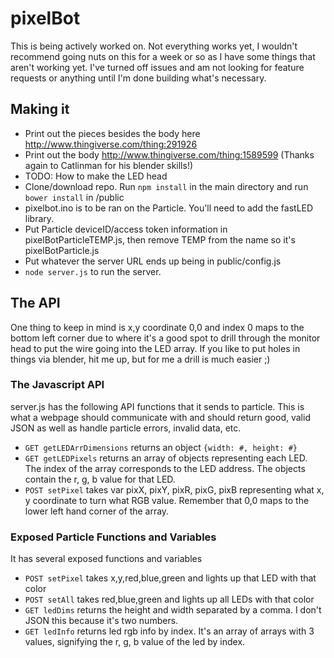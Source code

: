 # pixelBot
This is being actively worked on. Not everything works yet, I wouldn't recommend going nuts on this for a week or so as I have some things that aren't working yet. I've turned off issues and am not looking for feature requests or anything until I'm done building what's necessary.

## Making it
- Print out the pieces besides the body here http://www.thingiverse.com/thing:291926
- Print out the body http://www.thingiverse.com/thing:1589599 (Thanks again to Catlinman for his blender skills!)
- TODO: How to make the LED head
- Clone/download repo. Run `npm install` in the main directory and run `bower install` in /public
- pixelbot.ino is to be ran on the Particle. You'll need to add the fastLED library.
- Put Particle deviceID/access token information in pixelBotParticleTEMP.js, then remove TEMP from the name so it's pixelBotParticle.js
- Put whatever the server URL ends up being in public/config.js
- `node server.js` to run the server.

## The API
One thing to keep in mind is x,y coordinate 0,0 and index 0 maps to the bottom left corner due to where it's a good spot to drill through the monitor head to put the wire going into the LED array. If you like to put holes in things via blender, hit me up, but for me a drill is much easier ;) 

### The Javascript API
server.js has the following API functions that it sends to particle. This is what a webpage should communicate with and should return good, valid JSON as well as handle particle errors, invalid data, etc.  
- `GET getLEDArrDimensions` returns an object `{width: #, height: #}`
- `GET getLEDPixels` returns an array of objects representing each LED. The index of the array corresponds to the LED address. The objects contain the r, g, b value for that LED.
- `POST setPixel` takes var pixX, pixY, pixR, pixG, pixB representing what x, y coordinate to turn what RGB value. Remember that 0,0 maps to the lower left hand corner of the array.

### Exposed Particle Functions and Variables
It has several exposed functions and variables
- `POST setPixel` takes x,y,red,blue,green and lights up that LED with that color
- `POST setAll` takes red,blue,green and lights up all LEDs with that color
- `GET ledDims` returns the height and width separated by a comma. I don't JSON this because it's two numbers.
- `GET ledInfo` returns led rgb info by index. It's an array of arrays with 3 values, signifying the r, g, b value of the led by index.
